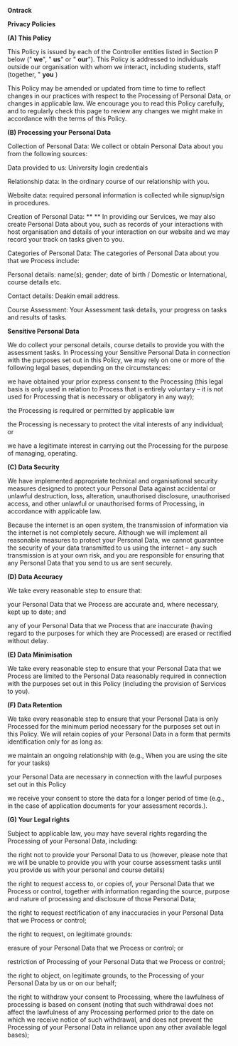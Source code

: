 **Ontrack**

**Privacy Policies**

**(A) This Policy**

This Policy is issued by each of the Controller entities listed in Section P below (" **we**", " **us**" or " **our**"). This Policy is addressed to individuals outside our organisation with whom we interact, including students, staff (together, " **you** )

This Policy may be amended or updated from time to time to reflect changes in our practices with respect to the Processing of Personal Data, or changes in applicable law. We encourage you to read this Policy carefully, and to regularly check this page to review any changes we might make in accordance with the terms of this Policy.

**(B) Processing your Personal Data**

Collection of Personal Data: We collect or obtain Personal Data about you from the following sources:

Data provided to us: University login credentials

Relationship data: In the ordinary course of our relationship with you.

Website data: required personal information is collected while signup/sign in procedures.

Creation of Personal Data: ** ** In providing our Services, we may also create Personal Data about you, such as records of your interactions with host organisation and details of your interaction on our website and we may record your track on tasks given to you.

Categories of Personal Data: The categories of Personal Data about you that we Process include:

Personal details: name(s); gender; date of birth / Domestic or International, course details etc.

Contact details: Deakin email address.

Course Assessment: Your Assessment task details, your progress on tasks and results of tasks.

**Sensitive Personal Data**

We do collect your personal details, course details to provide you with the assessment tasks. In Processing your Sensitive Personal Data in connection with the purposes set out in this Policy, we may rely on one or more of the following legal bases, depending on the circumstances:

we have obtained your prior express consent to the Processing (this legal basis is only used in relation to Process that is entirely voluntary – it is not used for Processing that is necessary or obligatory in any way);

the Processing is required or permitted by applicable law

the Processing is necessary to protect the vital interests of any individual; or

we have a legitimate interest in carrying out the Processing for the purpose of managing, operating.

**(C) Data Security**

We have implemented appropriate technical and organisational security measures designed to protect your Personal Data against accidental or unlawful destruction, loss, alteration, unauthorised disclosure, unauthorised access, and other unlawful or unauthorised forms of Processing, in accordance with applicable law.

Because the internet is an open system, the transmission of information via the internet is not completely secure. Although we will implement all reasonable measures to protect your Personal Data, we cannot guarantee the security of your data transmitted to us using the internet – any such transmission is at your own risk, and you are responsible for ensuring that any Personal Data that you send to us are sent securely.

**(D) Data Accuracy**

We take every reasonable step to ensure that:

your Personal Data that we Process are accurate and, where necessary, kept up to date; and

any of your Personal Data that we Process that are inaccurate (having regard to the purposes for which they are Processed) are erased or rectified without delay.

**(E) Data Minimisation**

We take every reasonable step to ensure that your Personal Data that we Process are limited to the Personal Data reasonably required in connection with the purposes set out in this Policy (including the provision of Services to you).

**(F) Data Retention**

We take every reasonable step to ensure that your Personal Data is only Processed for the minimum period necessary for the purposes set out in this Policy. We will retain copies of your Personal Data in a form that permits identification only for as long as:

we maintain an ongoing relationship with (e.g., When you are using the site for your tasks)

your Personal Data are necessary in connection with the lawful purposes set out in this Policy

we receive your consent to store the data for a longer period of time (e.g., in the case of application documents for your assessment records.).

**(G) Your Legal rights**

Subject to applicable law, you may have several rights regarding the Processing of your Personal Data, including:

the right not to provide your Personal Data to us (however, please note that we will be unable to provide you with your course assessment tasks until you provide us with your personal and course details)

the right to request access to, or copies of, your Personal Data that we Process or control, together with information regarding the source, purpose and nature of processing and disclosure of those Personal Data;

the right to request rectification of any inaccuracies in your Personal Data that we Process or control;

the right to request, on legitimate grounds:

erasure of your Personal Data that we Process or control; or

restriction of Processing of your Personal Data that we Process or control;

the right to object, on legitimate grounds, to the Processing of your Personal Data by us or on our behalf;

the right to withdraw your consent to Processing, where the lawfulness of processing is based on consent (noting that such withdrawal does not affect the lawfulness of any Processing performed prior to the date on which we receive notice of such withdrawal, and does not prevent the Processing of your Personal Data in reliance upon any other available legal bases);